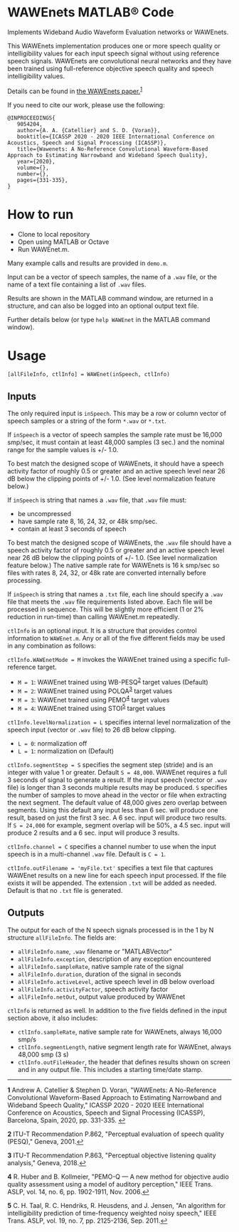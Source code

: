 # WAWEnets MATLAB® Code
Implements Wideband Audio Waveform Evaluation networks or WAWEnets.

This WAWEnets implementation produces one or more speech quality or intelligibility values for each input speech signal without using reference speech signals.
WAWEnets are convolutional neural networks and they have been trained using full-reference objective speech quality and speech intelligibility values.

Details can be found in <a href="https://www.its.bldrdoc.gov/publications/3242.aspx" target="_blank">the WAWEnets paper.</a><sup id="wawenets">[1](#f1)</sup>

If you need to cite our work, please use the following:

```
@INPROCEEDINGS{
   9054204,
   author={A. A. {Catellier} and S. D. {Voran}},
   booktitle={ICASSP 2020 - 2020 IEEE International Conference on Acoustics, Speech and Signal Processing (ICASSP)},
   title={Wawenets: A No-Reference Convolutional Waveform-Based Approach to Estimating Narrowband and Wideband Speech Quality},
   year={2020},
   volume={},
   number={},
   pages={331-335},
}
```

# How to run
* Clone to local repository  
* Open using MATLAB or Octave  
* Run WAWEnet.m.

Many example calls and results are provided in `demo.m`.

Input can be a vector of speech samples, the name of a `.wav` file, or the name of a text file containing a list of `.wav` files.

Results are shown in the MATLAB command window, are returned in a structure, and can also be logged into an optional output text file.

Further details below (or type `help WAWEnet` in the MATLAB command window).

# Usage

```
[allFileInfo, ctlInfo] = WAWEnet(inSpeech, ctlInfo)
```

## Inputs

The only required input is `inSpeech`.  This may be a row or column vector of speech samples or a string of the form `*.wav` or `*.txt`.

If `inSpeech` is a vector of speech samples the sample rate must be 16,000 smp/sec, it must contain at least 48,000 samples (3 sec.) and the nominal range for the sample values is +/- 1.0.

To best match the designed scope of WAWEnets, it should have a speech activity factor of roughly 0.5 or greater and an active speech level near 26 dB below the clipping points of +/- 1.0.  (See level normalization feature below.)

If `inSpeech` is string that names a `.wav` file, that `.wav` file must:

- be uncompressed
- have sample rate 8, 16, 24, 32, or 48k smp/sec.
- contain at least 3 seconds of speech

To best match the designed scope of WAWEnets, the `.wav` file should have a speech activity factor of roughly 0.5 or greater and an active speech level near 26 dB below the clipping points of +/- 1.0.  (See level normalization feature below.) The native sample rate for WAWEnets is 16 k smp/sec so files with rates 8, 24, 32, or 48k rate are converted internally before processing.

If `inSpeech` is string that names a `.txt` file, each line should specify a `.wav` file that meets the `.wav` file requirements listed above. Each file will be processed in sequence. This will be slightly more efficient (1 or 2% reduction in run-time) than calling WAWEnet.m repeatedly. 

`ctlInfo` is an optional input. It is a structure that provides control information to `WAWEnet.m`. Any or all of the five different fields may be used in any combination as follows:

`ctlInfo.WAWEnetMode = M` invokes the WAWEnet trained using a specific full-reference target.

- `M = 1`: WAWEnet trained using WB-PESQ<sup id="wbpesq">[2](#f2)</sup> target values (Default)
- `M = 2`: WAWEnet trained using POLQA<sup id="polqa">[3](#f3)</sup> target values
- `M = 3`: WAWEnet trained using PEMO<sup id="pemo">[4](#f4)</sup> target values
- `M = 4`: WAWEnet trained using STOI<sup id="stoi">[5](#f5)</sup> target values

`ctlInfo.levelNormalization = L` specifies internal level normalization of the speech input (vector or `.wav` file) to 26 dB below clipping.
- `L = 0`: normalization off
- `L = 1`: normalization on (Default)

`ctlInfo.segmentStep = S` specifies the segment step (stride) and is an integer with value 1 or greater.  Default `S = 48,000`. WAWEnet requires a full 3 seconds of signal to generate a result.  If the input speech (vector or `.wav` file) is longer than 3 seconds multiple results may be produced. `S` specifies the number of samples to move ahead in the vector or file when extracting the next segment. The default value of 48,000 gives zero overlap between segments. Using this default any input less than 6 sec. will produce one result, based on just the first 3 sec. A 6 sec. input will produce two results. If `S = 24,000` for example, segment overlap will be 50%, a 4.5 sec. input will produce 2 results and a 6 sec. input will produce 3 results.

`ctlInfo.channel = C` specifies a channel number to use when the input speech is in a multi-channel `.wav` file. Default is `C = 1`.

`ctlInfo.outFilename = 'myFile.txt'` specifies a text file that captures WAWEnet results on a new line for each speech input processed. If the file exists it will be appended. The extension `.txt` will be added as needed. Default is that no `.txt` file is generated.

## Outputs

The output for each of the N speech signals processed is in the 1 by N structure `allFileInfo`. The fields are:

- `allFileInfo.name`, `.wav` filename or "MATLABVector"
- `allFileInfo.exception`, description of any exception encountered
- `allFileInfo.sampleRate`, native sample rate of the signal
- `allFileInfo.duration`, duration of the signal in seconds
- `allFileInfo.activeLevel`, active speech level in dB below overload
- `allFileInfo.activityFactor`, speech activity factor
- `allFileInfo.netOut`, output value produced by WAWEnet

`ctlInfo` is returned as well.  In addition to the five fields defined in the input section above, it also includes:
- `ctlInfo.sampleRate`, native sample rate for WAWEnets, always 16,000 smp/s
- `ctlInfo.segmentLength`, native segment length rate for WAWEnet, always 48,000 smp (3 s)
- `ctlInfo.outFileHeader`, the header that defines results shown on screen and in any output file.  This includes a starting time/date stamp.

-------------------------------------
<b id="f1">1</b> Andrew A. Catellier & Stephen D. Voran, "WAWEnets: A No-Reference Convolutional Waveform-Based Approach to Estimating Narrowband and Wideband Speech Quality," ICASSP 2020 - 2020 IEEE International Conference on Acoustics, Speech and Signal Processing (ICASSP), Barcelona, Spain, 2020, pp. 331-335. [↩](#wawenets)

<b id="f2">2</b> ITU-T Recommendation P.862, "Perceptual evaluation of speech quality (PESQ)," Geneva, 2001.[↩](#wbqesq)

<b id="f3">3</b> ITU-T Recommendation P.863, "Perceptual objective listening quality analysis," Geneva, 2018.[↩](#polqa)

<b id="f4">4</b> R. Huber and B. Kollmeier, "PEMO-Q — A new method for objective audio quality assessment using a model of auditory perception," IEEE Trans. ASLP, vol. 14, no. 6, pp. 1902-1911, Nov. 2006.[↩](#pemo)

<b id="f5">5</b> C. H. Taal, R. C. Hendriks, R. Heusdens, and J. Jensen, "An algorithm for intelligibility prediction of time-frequency weighted noisy speech," IEEE Trans. ASLP, vol. 19, no. 7, pp. 2125-2136, Sep. 2011.[↩](#stoi)